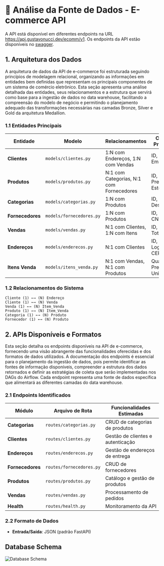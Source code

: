 # 📁 Análise da Fonte de Dados - E-commerce API

A API está disponível em diferentes endpoints na URL <https://api.gustavonucci.dev/ecomm/v1>.
Os endpoints da API estão disponíveis no [swagger](https://api.gustavonucci.dev/docs).

## 1. Arquitetura dos Dados

A arquitetura de dados da API de e-commerce foi estruturada seguindo princípios de modelagem relacional, organizando as informações em entidades bem definidas que representam os principais componentes de um sistema de comércio eletrônico. Esta seção apresenta uma análise detalhada das entidades, seus relacionamentos e a estrutura que servirá como base para a ingestão de dados no data warehouse, facilitando a compreensão do modelo de negócio e permitindo o planejamento adequado das transformações necessárias nas camadas Bronze, Silver e Gold da arquitetura Medallion.

### 1.1 Entidades Principais

| Entidade         | Modelo                   | Relacionamentos                          | Campos Principais          |
| ---------------- | ------------------------ | ---------------------------------------- | -------------------------- |
| **Clientes**     | `models/clientes.py`     | 1:N com Endereços, 1:N com Vendas        | ID, Nome, Email, CPF       |
| **Produtos**     | `models/produtos.py`     | N:1 com Categorias, N:1 com Fornecedores | ID, Nome, Preço, Estoque   |
| **Categorias**   | `models/categorias.py`   | 1:N com Produtos                         | ID, Nome, Descrição        |
| **Fornecedores** | `models/fornecedores.py` | 1:N com Produtos                         | ID, Nome, CNPJ             |
| **Vendas**       | `models/vendas.py`       | N:1 com Clientes, 1:N com Itens          | ID, Data, Total            |
| **Endereços**    | `models/enderecos.py`    | N:1 com Clientes                         | ID, Logradouro, CEP        |
| **Itens Venda**  | `models/itens_venda.py`  | N:1 com Vendas, N:1 com Produtos         | Quantidade, Preço Unitário |

### 1.2 Relacionamentos do Sistema

```text
Cliente (1) ←→ (N) Endereço
Cliente (1) ←→ (N) Venda
Venda (1) ←→ (N) Item_Venda
Produto (1) ←→ (N) Item_Venda
Categoria (1) ←→ (N) Produto
Fornecedor (1) ←→ (N) Produto
```

## 2. APIs Disponíveis e Formatos

Esta seção detalha os endpoints disponíveis na API de e-commerce, fornecendo uma visão abrangente das funcionalidades oferecidas e dos formatos de dados utilizados. A documentação dos endpoints é essencial para o planejamento da ingestão de dados, pois permite identificar as fontes de informação disponíveis, compreender a estrutura dos dados retornados e definir as estratégias de coleta que serão implementadas nos DAGs do Airflow. Cada endpoint representa uma fonte de dados específica que alimentará as diferentes camadas do data warehouse.

### 2.1 Endpoints Identificados

| Módulo           | Arquivo de Rota          | Funcionalidades Estimadas         |
| ---------------- | ------------------------ | --------------------------------- |
| **Categorias**   | `routes/categorias.py`   | CRUD de categorias de produtos    |
| **Clientes**     | `routes/clientes.py`     | Gestão de clientes e autenticação |
| **Endereços**    | `routes/enderecos.py`    | Gestão de endereços de entrega    |
| **Fornecedores** | `routes/fornecedores.py` | CRUD de fornecedores              |
| **Produtos**     | `routes/produtos.py`     | Catálogo e gestão de produtos     |
| **Vendas**       | `routes/vendas.py`       | Processamento de pedidos          |
| **Health**       | `routes/health.py`       | Monitoramento da API              |

### 2.2 Formato de Dados

- **Entrada/Saída**: JSON (padrão FastAPI)

## Database Schema

![Database Schema](https://github.com/user-attachments/assets/92533b96-e8c2-4fb4-a735-d598061e8063)
